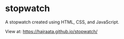 # stopwatch

A stopwatch created using HTML, CSS, and JavaScript.

View at: https://hajraata.github.io/stopwatch/
